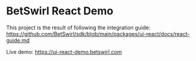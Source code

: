# BetSwirl React Demo

This project is the result of following the integration guide: https://github.com/BetSwirl/sdk/blob/main/packages/ui-react/docs/react-guide.md

Live demo: https://ui-react-demo.betswirl.com